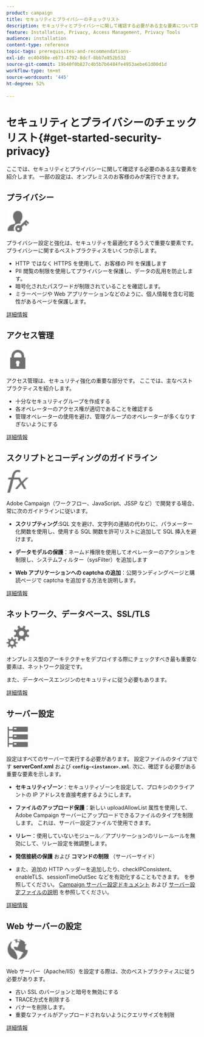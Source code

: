 ```yaml
---
product: campaign
title: セキュリティとプライバシーのチェックリスト
description: セキュリティとプライバシーに関して確認する必要がある主な要素について詳しく説明します
feature: Installation, Privacy, Access Management, Privacy Tools
audience: installation
content-type: reference
topic-tags: prerequisites-and-recommendations-
exl-id: ec40498e-e673-4792-8dcf-8bb7e852b532
source-git-commit: 19b40f0b827c4b5b7b6484fe4953aebe61d00d1d
workflow-type: tm+mt
source-wordcount: '445'
ht-degree: 52%

---
```


# セキュリティとプライバシーのチェックリスト{#get-started-security-privacy}



ここでは、セキュリティとプライバシーに関して確認する必要のある主な要素を紹介します。 一部の設定は、オンプレミスのお客様のみが実行できます。

## プライバシー

<img src="assets/do-not-localize/icon_privacy.svg" width="60px">

プライバシー設定と強化は、セキュリティを最適化するうえで重要な要素です。 プライバシーに関するベストプラクティスをいくつか示します。

* HTTP ではなく HTTPS を使用して、お客様の PII を保護します
* PII 閲覧の制限を使用してプライバシーを保護し、データの乱用を防止します。
* 暗号化されたパスワードが制限されていることを確認します。
* ミラーページや Web アプリケーションなどのように、個人情報を含む可能性があるページを保護します。

[詳細情報](../../installation/using/privacy.md)

## アクセス管理

<img src="assets/do-not-localize/icon_access.svg" width="60px">

アクセス管理は、セキュリティ強化の重要な部分です。 ここでは、主なベストプラクティスを紹介します。

* 十分なセキュリティグループを作成する
* 各オペレーターのアクセス権が適切であることを確認する
* 管理オペレーターの使用を避け、管理グループのオペレーターが多くなりすぎないようにする

[詳細情報](../../installation/using/access-management.md)

## スクリプトとコーディングのガイドライン

<img src="assets/do-not-localize/icon_scripting.svg" width="60px">

Adobe Campaign（ワークフロー、JavaScript、JSSP など）で開発する場合、常に次のガイドラインに従います。

* **スクリプティング**:SQL 文を避け、文字列の連結の代わりに、パラメーター化関数を使用し、使用する SQL 関数を許可リストに追加して SQL 挿入を避けます。

* **データモデルの保護**：ネームド権限を使用してオペレーターのアクションを制限し、システムフィルター（sysFilter）を追加します

* **Web アプリケーションへの captcha の追加**：公開ランディングページと購読ページで captcha を追加する方法を説明します。

[詳細情報](../../installation/using/scripting-coding-guidelines.md)

## ネットワーク、データベース、SSL/TLS

<img src="assets/do-not-localize/icon_network.svg" width="60px">

オンプレミス型のアーキテクチャをデプロイする際にチェックすべき最も重要な要素は、ネットワーク設定です。

また、データベースエンジンのセキュリティに従う必要もあります。

[詳細情報](../../installation/using/network-database.md)


## サーバー設定

<img src="assets/do-not-localize/icon_server.svg" width="60px">

設定はすべてのサーバーで実行する必要があります。 設定ファイルのタイプはです **serverConf.xml** および **`config-<instance>.xml`**. 次に、確認する必要がある重要な要素を示します。

* **セキュリティゾーン**：セキュリティゾーンを設定して、プロキシのクライアントの IP アドレスを直接考慮するようにします。

* **ファイルのアップロード保護**：新しい uploadAllowList 属性を使用して、Adobe Campaign サーバーにアップロードできるファイルのタイプを制限します。 これは、サーバー設定ファイルで使用できます。

* **リレー**：使用していないモジュール／アプリケーションのリレールールを無効にして、リレー設定を微調整します。

* **発信接続の保護** および **コマンドの制限** （サーバーサイド）

* また、追加の HTTP ヘッダーを追加したり、checkIPConsistent、enableTLS、sessionTimeOutSec などを有効化することもできます。 を参照してください。 [Campaign サーバー設定ドキュメント](../../installation/using/configuring-campaign-server.md) および [サーバー設定ファイルの説明](../../installation/using/the-server-configuration-file.md) を参照してください。

[詳細情報](../../installation/using/server-configuration.md)

## Web サーバーの設定

<img src="assets/do-not-localize/icon_web.svg" width="60px">

Web サーバー（Apache/IIS）を設定する際は、次のベストプラクティスに従う必要があります。

* 古い SSL のバージョンと暗号を無効にする
* TRACE方式を削除する
* バナーを削除します。
* 重要なファイルがアップロードされないようにクエリサイズを制限

[詳細情報](../../installation/using/web-server-configuration.md)

